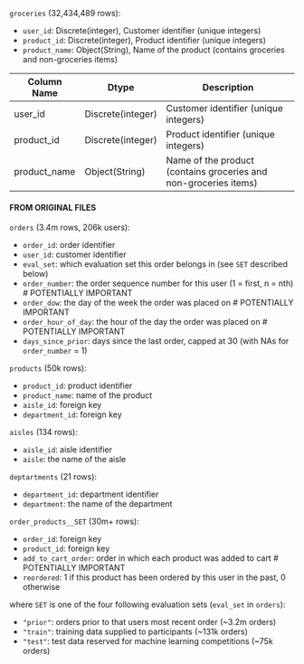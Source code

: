 `groceries` (32,434,489 rows):
* `user_id`: Discrete(integer), Customer identifier (unique integers) 
* `product_id`: Discrete(integer), Product identifier (unique integers) 
* `product_name`: Object(String), Name of the product (contains groceries and non-groceries items)

| Column Name   | Dtype             | Description                                                      |
| ------------- | ----------------- | ---------------------------------------------------------------- |
| user_id       | Discrete(integer) | Customer identifier (unique integers)                            |
| product_id    | Discrete(integer) | Product identifier (unique integers)                             |
| product_name  | Object(String)    | Name of the product (contains groceries and non-groceries items) |


#### FROM ORIGINAL FILES ####

`orders` (3.4m rows, 206k users):
* `order_id`: order identifier
* `user_id`: customer identifier
* `eval_set`: which evaluation set this order belongs in (see `SET` described below)
* `order_number`: the order sequence number for this user (1 = first, n = nth) # POTENTIALLY IMPORTANT
* `order_dow`: the day of the week the order was placed on # POTENTIALLY IMPORTANT
* `order_hour_of_day`: the hour of the day the order was placed on  # POTENTIALLY IMPORTANT
* `days_since_prior`: days since the last order, capped at 30 (with NAs for `order_number` = 1)

`products` (50k rows):
* `product_id`: product identifier
* `product_name`: name of the product
* `aisle_id`: foreign key
* `department_id`: foreign key

`aisles` (134 rows):
* `aisle_id`: aisle identifier
* `aisle`: the name of the aisle

`deptartments` (21 rows):
* `department_id`: department identifier
* `department`: the name of the department

`order_products__SET` (30m+ rows): 
* `order_id`: foreign key
* `product_id`: foreign key
* `add_to_cart_order`: order in which each product was added to cart # POTENTIALLY IMPORTANT
* `reordered`: 1 if this product has been ordered by this user in the past, 0 otherwise

where `SET` is one of the four following evaluation sets (`eval_set` in `orders`):
* `"prior"`: orders prior to that users most recent order (~3.2m orders)
* `"train"`: training data supplied to participants (~131k orders)
* `"test"`: test data reserved for machine learning competitions (~75k orders)



